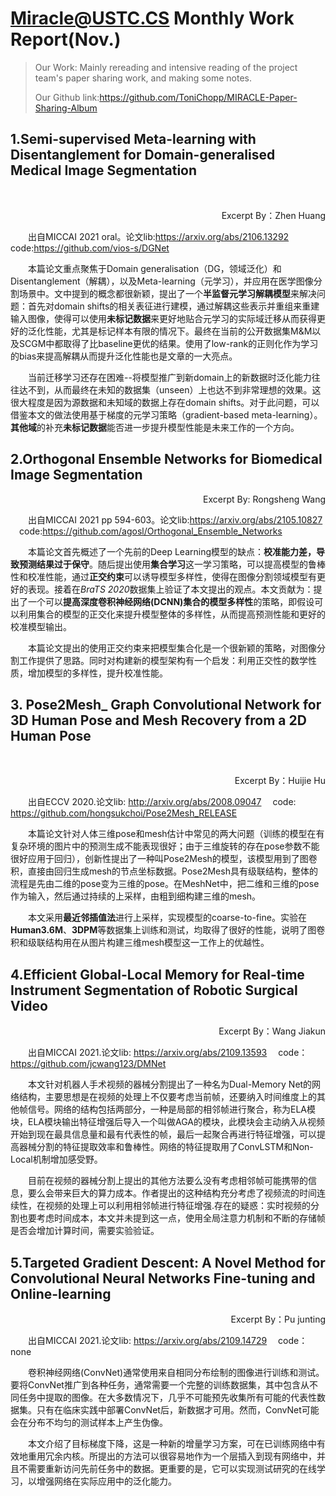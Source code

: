 # Miracle@USTC.CS Monthly Work Report(Nov.)

> Our Work: Mainly rereading and intensive reading of the project team's paper sharing work, and making some notes.
>
> Our Github link:https://github.com/ToniChopp/MIRACLE-Paper-Sharing-Album

## 1.Semi-supervised Meta-learning with Disentanglement for Domain-generalised Medical Image Segmentation

​<p align="right">Excerpt By：Zhen Huang</p>

​&emsp;&emsp;出自MICCAI 2021 oral。论文lib:https://arxiv.org/abs/2106.13292 &emsp;code:https://github.com/vios-s/DGNet

&emsp;&emsp;本篇论文重点聚焦于Domain generalisation（DG，领域泛化）和Disentanglement（解耦），以及Meta-learning（元学习），并应用在医学图像分割场景中。文中提到的概念都很新颖，提出了一个**半监督元学习解耦模型**来解决问题：首先对domain shifts的相关表征进行建模，通过解耦这些表示并重组来重建输入图像，使得可以使用**未标记数据**来更好地贴合元学习的实际域迁移从而获得更好的泛化性能，尤其是标记样本有限的情况下。最终在当前的公开数据集M&M以及SCGM中都取得了比baseline更优的结果。使用了low-rank的正则化作为学习的bias来提高解耦从而提升泛化性能也是文章的一大亮点。

&emsp;&emsp;当前迁移学习还存在困难--将模型推广到新domain上的新数据时泛化能力往往达不到，从而最终在未知的数据集（unseen）上也达不到非常理想的效果。这很大程度是因为源数据和未知域的数据上存在domain shifts。对于此问题，可以借鉴本文的做法使用基于梯度的元学习策略（gradient-based meta-learning）。**其他域**的补充**未标记数据**能否进一步提升模型性能是未来工作的一个方向。


## 2.Orthogonal Ensemble Networks for Biomedical Image Segmentation

<p align="right">Excerpt By: Rongsheng Wang</p>

&emsp;&emsp;出自MICCAI 2021 pp 594-603。论文lib:https://arxiv.org/abs/2105.10827 &emsp;code:https://github.com/agosl/Orthogonal_Ensemble_Networks

&emsp;&emsp;本篇论文首先概述了一个先前的Deep Learning模型的缺点：**校准能力差，导致预测结果过于保守**。随后提出使用**集合学习**这一学习策略，可以提高模型的鲁棒性和校准性能，通过**正交约束**可以诱导模型多样性，使得在图像分割领域模型有更好的表现。接着在*BraTS 2020*数据集上验证了本文提出的观点。本文贡献为：提出了一个可以**提高深度卷积神经网络(DCNN)集合的模型多样性**的策略，即假设可以利用集合的模型的正交化来提升模型整体的多样性，从而提高预测性能和更好的校准模型输出。

&emsp;&emsp;本篇论文提出的使用正交约束来把模型集合化是一个很新颖的策略，对图像分割工作提供了思路。同时对构建新的模型架构有一个启发：利用正交性的数学性质，增加模型的多样性，提升校准性能。


## 3. Pose2Mesh_ Graph Convolutional Network for 3D Human Pose and Mesh Recovery from a 2D Human Pose

​<p align="right">Excerpt By：Huijie Hu</p>

&emsp;&emsp;出自ECCV 2020.论文lib: http://arxiv.org/abs/2008.09047   &emsp;code: https://github.com/hongsukchoi/Pose2Mesh_RELEASE

&emsp;&emsp;本篇论文针对人体三维pose和mesh估计中常见的两大问题（训练的模型在有复杂环境的图片中的预测生成不能表现很好；由于三维旋转的存在pose参数不能很好应用于回归），创新性提出了一种叫Pose2Mesh的模型，该模型用到了图卷积，直接由回归生成mesh的节点坐标数据。Pose2Mesh具有级联结构，整体的流程是先由二维的pose变为三维的pose。在MeshNet中，把二维和三维的pose作为输入，然后通过持续的上采样，由粗到细构建三维的mesh。

&emsp;&emsp;本文采用**最近邻插值法**进行上采样，实现模型的coarse-to-fine。实验在**Human3.6M**、**3DPM**等数据集上训练和测试，均取得了很好的性能，说明了图卷积和级联结构用在从图片构建三维mesh模型这一工作上的优越性。



## 4.Efficient Global-Local Memory for Real-time Instrument Segmentation of Robotic Surgical Video
<p align="right">Excerpt By：Wang Jiakun</p>


&emsp;&emsp;出自MICCAI 2021.论文lib: https://arxiv.org/abs/2109.13593  &emsp;code：https://github.com/jcwang123/DMNet

&emsp;&emsp;本文针对机器人手术视频的器械分割提出了一种名为Dual-Memory Net的网络结构，主要思想是在视频的处理上不仅要考虑当前帧，还要纳入时间维度上的其他帧信号。网络的结构包括两部分，一种是局部的相邻帧进行聚合，称为ELA模块，ELA模块输出特征增强后导入一个叫做AGA的模块，此模块会主动纳入从视频开始到现在最具信息量和最有代表性的帧，最后一起聚合再进行特征增强，可以提高器械分割的特征提取效率和鲁棒性。网络的特征提取用了ConvLSTM和Non-Local机制增加感受野。

&emsp;&emsp;目前在视频的器械分割上提出的其他方法要么没有考虑相邻帧可能携带的信息，要么会带来巨大的算力成本。作者提出的这种结构充分考虑了视频流的时间连续性，在视频的处理上可以利用相邻帧进行特征增强.存在的疑惑：实时视频的分割也要考虑时间成本，本文并未提到这一点，使用全局注意力机制和不断的存储帧是否会增加计算时间，需要实验验证。

## 5.Targeted Gradient Descent: A Novel Method for Convolutional Neural Networks Fine-tuning and Online-learning
<p align="right">Excerpt By：Pu junting</p>


&emsp;&emsp;出自MICCAI 2021.论文lib: https://arxiv.org/abs/2109.14729  &emsp;code：none

&emsp;&emsp;卷积神经网络(ConvNet)通常使用来自相同分布绘制的图像进行训练和测试。要将ConvNet推广到各种任务，通常需要一个完整的训练数据集，其中包含从不同任务中提取的图像。在大多数情况下，几乎不可能预先收集所有可能的代表性数据集。只有在临床实践中部署ConvNet后，新数据才可用。然而，ConvNet可能会在分布不均匀的测试样本上产生伪像。

&emsp;&emsp;本文介绍了目标梯度下降，这是一种新的增量学习方案，可在已训练网络中有效地重用冗余内核。所提出的方法可以很容易地作为一个层插入到现有网络中，并且不需要重新访问先前任务中的数据。更重要的是，它可以实现测试研究的在线学习，以增强网络在实际应用中的泛化能力。